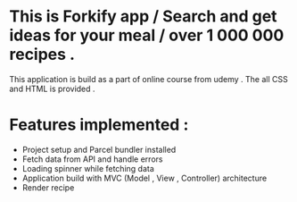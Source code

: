 # This is Forkify app / Search and get ideas for your meal / over 1 000 000 recipes .

This application is build as a part of online course from udemy .
The all CSS and HTML is provided .

# Features implemented :

- Project setup and Parcel bundler installed
- Fetch data from API and handle errors
- Loading spinner while fetching data
- Application build with MVC (Model , View , Controller) architecture
- Render recipe
